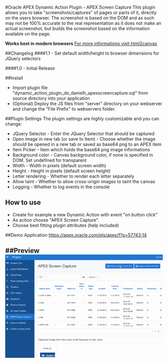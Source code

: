 #Oracle APEX Dynamic Action Plugin - APEX Screen Capture
This plugin allows you to take "screenshots/captures" of pages or parts of it, directly on the users browser.
The screenshot is based on the DOM and as such may not be 100% accurate to the real representation as it does not make an actual screenshot, but builds the screenshot based on the information available on the page.

**Works best in modern browsers** [For more informations visit html2canvas](https://github.com/niklasvh/html2canvas)

##Changelog
####1.1 - Set default width/height to browser dimensions for JQuery selectors

####1.0 - Initial Release

##Install
- Import plugin file "dynamic_action_plugin_de_danielh_apexscreencapture.sql" from source directory into your application
- (Optional) Deploy the JS files from "server" directory on your webserver and change the "File Prefix" to webservers folder.

##Plugin Settings
The plugin settings are highly customizable and you can change:
- JQuery Selector - Enter the JQuery Selector that should be captured
- Open image in new tab (or save to Item) - Choose whether the image should be opened in a new tab or saved as base64 png to an APEX item
- Item Picker - Item which holds the base64 png image informations
- Background color - Canvas background color, if none is specified in DOM. Set undefined for transparent
- Width - Width in pixels (default screen width)
- Height - Height in pixels (default screen height)
- Letter rendering - Whether to render each letter separately
- Allow taint - Whether to allow cross-origin images to taint the canvas
- Logging - Whether to log events in the console

## How to use
- Create for example a new Dynamic Action with event "on button click"
- As action choose "APEX Screen Capture".
- Choose best fitting plugin attributes (help included)

##Demo Application
https://apex.oracle.com/pls/apex/f?p=57743:14

##Preview
![](https://github.com/Dani3lSun/apex-plugin-apexscreencapture/blob/master/preview.gif)
---
